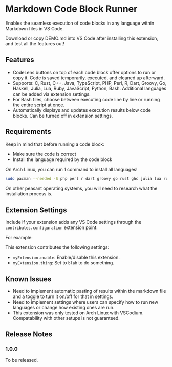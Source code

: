 # Markdown Code Block Runner

Enables the seamless execution of code blocks in any language within Markdown files in VS Code.

Download or copy DEMO.md into VS Code after installing this extension, and test all the features out!

## Features

- CodeLens buttons on top of each code block offer options to run or copy it. Code is saved temporarily, executed, and cleaned up afterward.
- Supports: C, Rust, C++, Java, TypeScript, PHP, Perl, R, Dart, Groovy, Go, Haskell, Julia, Lua, Ruby, JavaScript, Python, Bash. Additional languages can be added via extension settings.
- For Bash files, choose between executing code line by line or running the entire script at once.
- Automatically displays and updates execution results below code blocks. Can be turned off in extension settings.

## Requirements

Keep in mind that before running a code block:
- Make sure the code is correct
- Install the language required by the code block

On Arch Linux, you can run 1 command to install all languages!

```bash
sudo pacman --needed -S php perl r dart groovy go rust ghc julia lua ruby nodejs npm python bash
```

On other peasant operating systems, you will need to research what the installation process is.

## Extension Settings

Include if your extension adds any VS Code settings through the `contributes.configuration` extension point.

For example:

This extension contributes the following settings:

* `myExtension.enable`: Enable/disable this extension.
* `myExtension.thing`: Set to `blah` to do something.

## Known Issues

- Need to implement automatic pasting of results within the markdown file and a toggle to turn it on/off for that in settings.
- Need to implement settings where users can specify how to run new languages or change how existing ones are run.
- This extension was only tested on Arch Linux with VSCodium. Compatability with other setups is not guaranteed.

## Release Notes

### 1.0.0

To be released.
